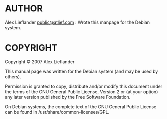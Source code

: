 
# AUTHOR

Alex Lieflander <public@atlief.com>
:   Wrote this manpage for the Debian system.

# COPYRIGHT

Copyright © 2007 Alex Lieflander

This manual page was written for the Debian system (and may be used by
others).

Permission is granted to copy, distribute and/or modify this document under
the terms of the GNU General Public License, Version 2 or (at your option)
any later version published by the Free Software Foundation.

On Debian systems, the complete text of the GNU General Public License
can be found in /usr/share/common-licenses/GPL.
